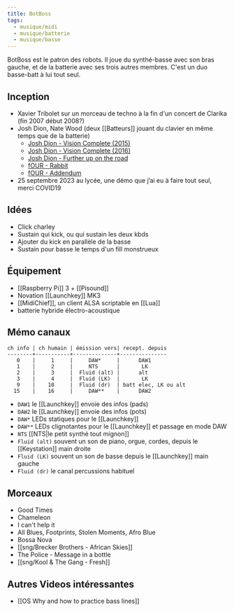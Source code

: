 ```yaml
---
title: BotBoss
tags:
  - musique/midi
  - musique/batterie
  - musique/basse
---
```


BotBoss est le patron des robots. Il joue du synthé-basse avec son bras gauche, et de la batterie avec ses trois autres membres. C'est un duo basse-batt à lui tout seul.

## Inception

- Xavier Tribolet sur un morceau de techno à la fin d'un concert de Clarika (fin 2007 début 2008?)
- Josh Dion, Nate Wood (deux [[Batteurs]] jouant du clavier en même temps que de la batterie)
  - [Josh Dion - Vision Complete (2015)](https://www.youtube.com/watch?v=Bwpx3_kovLA)
  - [Josh Dion - Vision Complete (2016)](https://www.youtube.com/watch?v=4fcZNg5Kw1A)
  - [Josh Dion - Further up on the road](https://www.youtube.com/watch?v=yaPKnSz9gu0)
  - [fOUR - Rabbit](https://www.youtube.com/watch?v=eQCMbbkEAEI)
  - [fOUR - Addendum](https://www.youtube.com/watch?v=8hIHnSBTHsg)
- 25 septembre 2023 au lycée, une démo que j’ai eu à faire tout seul, merci COVID19

## Idées

- Click charley
- Sustain qui kick, ou qui sustain les deux kbds
- Ajouter du kick en parallèle de la basse
- Sustain pour basse le temps d'un fill monstrueux

## Équipement

- [[Raspberry Pi]] 3 + [[Pisound]]
- Novation [[Launchkey]] MK3
- [[MidiChief]], un client ALSA scriptable en [[Lua]]
- batterie hybride électro-acoustique

## Mémo canaux

```plain
ch info | ch humain | émission vers| recept. depuis
--------+-----------+--------------+---------------
   0    |     1     |     DAW*     |      DAW1
   1    |     2     |     NTS      |       LK
   2    |     3     |  Fluid (alt) |      alt
   3    |     4     |  Fluid (LK)  |       LK
   9    |    10     |  Fluid (dr)  | batt elec, LK ou alt
  15    |    16     |     DAW**    |      DAW2
```
- `DAW1` le [[Launchkey]] envoie des infos (pads)
- `DAW2` le [[Launchkey]] envoie des infos (pots)
- `DAW*` LEDs statiques pour le [[Launchkey]]
- `DAW**` LEDs clignotantes pour le [[Launchkey]] et passage en mode DAW
- `NTS` [[NTS|le petit synthé tout mignon]]
- `Fluid (alt)` souvent un son de piano, orgue, cordes, depuis le [[Keystation]] main droite
- `Fluid (LK)` souvent un son de basse depuis le [[Launchkey]] main gauche
- `Fluid (dr)` le canal percussions habituel

## Morceaux

- Good Times
- Chameleon
- I can't help it
- All Blues, Footprints, Stolen Moments, Afro Blue
- Bossa Nova
- [[sng/Brecker Brothers - African Skies]]
- The Police - Message in a bottle
- [[sng/Kool & The Gang - Fresh]]

## Autres Videos intéressantes

- [[OS Why and how to practice bass lines]]
